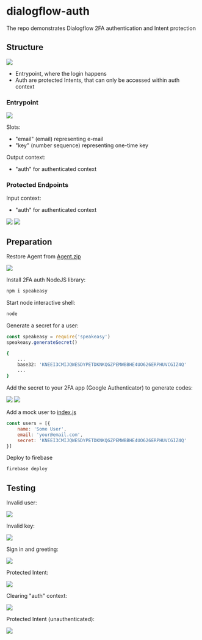 # dialogflow-auth

The repo demonstrates Dialogflow 2FA authentication and Intent protection

## Structure

![](https://i.imgur.com/rfYWhiI.png)

- Entrypoint, where the login happens
- Auth are protected Intents, that can only be accessed within auth context

### Entrypoint

![](https://i.imgur.com/8FO2Xld.png)

Slots:

- "email" (email) representing e-mail
- "key" (number sequence) representing one-time key

Output context:

- "auth" for authenticated context

### Protected Endpoints

Input context:

- "auth" for authenticated context

![](https://i.imgur.com/hmTXWTK.png)
![](https://i.imgur.com/ZqgD1ez.png)

## Preparation

Restore Agent from [Agent.zip](https://github.com/mishushakov/dialogflow-auth/blob/master/Agent.zip)

![](https://i.imgur.com/Cft3CtA.png)

Install 2FA auth NodeJS library:

```sh
npm i speakeasy
```

Start node interactive shell:

```sh
node
```

Generate a secret for a user:

```js
const speakeasy = require('speakeasy')
speakeasy.generateSecret()
```

```sh
{
    ...
    base32: 'KNEEI3CMIJQWESDYPETDKNKQGZPEMWBBHE4UO626ERPHUVCGIZ4Q'
    ...
}
```

Add the secret to your 2FA app (Google Authenticator) to generate codes:

![](https://i.imgur.com/1XI8PEH.png)
![](https://i.imgur.com/ZKJQysX.jpg)

Add a mock user to [index.js](https://github.com/mishushakov/dialogflow-auth/blob/b6242939c8ee38576210afbd21ea9d0f39e98fd3/index.js#L6-L10)

```js
const users = [{
    name: 'Some User',
    email: 'your@email.com',
    secret: 'KNEEI3CMIJQWESDYPETDKNKQGZPEMWBBHE4UO626ERPHUVCGIZ4Q'
}]
```

Deploy to firebase

```sh
firebase deploy
```

## Testing

Invalid user:

![](https://i.imgur.com/IH4olg5.png)

Invalid key:

![](https://i.imgur.com/xeE5IbY.png)

Sign in and greeting:

![](https://i.imgur.com/8tvjV4w.png)

Protected Intent:

![](https://i.imgur.com/bEDxV7a.png)

Clearing "auth" context:

![](https://i.imgur.com/I0JEjQS.png)

Protected Intent (unauthenticated):

![](https://i.imgur.com/wV5UWvC.png)